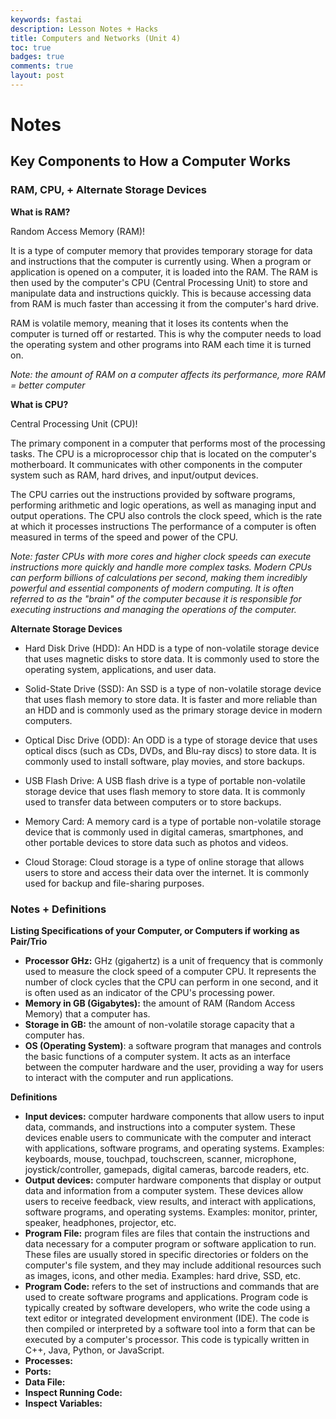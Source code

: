 ```yaml
---
keywords: fastai
description: Lesson Notes + Hacks
title: Computers and Networks (Unit 4)
toc: true 
badges: true
comments: true
layout: post
---
```


# Notes

## Key Components to How a Computer Works

### RAM, CPU, + Alternate Storage Devices

**What is RAM?**

Random Access Memory (RAM)!

It is a type of computer memory that provides temporary storage for data and instructions that the computer is currently using. When a program or application is opened on a computer, it is loaded into the RAM. The RAM is then used by the computer's CPU (Central Processing Unit) to store and manipulate data and instructions quickly. This is because accessing data from RAM is much faster than accessing it from the computer's hard drive.

RAM is volatile memory, meaning that it loses its contents when the computer is turned off or restarted. This is why the computer needs to load the operating system and other programs into RAM each time it is turned on.

*Note: the amount of RAM on a computer affects its performance, more RAM = better computer*

**What is CPU?**

Central Processing Unit (CPU)!

The primary component in a computer that performs most of the processing tasks. The CPU is a microprocessor chip that is located on the computer's motherboard. It communicates with other components in the computer system such as RAM, hard drives, and input/output devices.

The CPU carries out the instructions provided by software programs, performing arithmetic and logic operations, as well as managing input and output operations. The CPU also controls the clock speed, which is the rate at which it processes instructions The performance of a computer is often measured in terms of the speed and power of the CPU.

*Note: faster CPUs with more cores and higher clock speeds can execute instructions more quickly and handle more complex tasks. Modern CPUs can perform billions of calculations per second, making them incredibly powerful and essential components of modern computing. It is often referred to as the "brain" of the computer because it is responsible for executing instructions and managing the operations of the computer.*

**Alternate Storage Devices**

- Hard Disk Drive (HDD): An HDD is a type of non-volatile storage device that uses magnetic disks to store data. It is commonly used to store the operating system, applications, and user data.

- Solid-State Drive (SSD): An SSD is a type of non-volatile storage device that uses flash memory to store data. It is faster and more reliable than an HDD and is commonly used as the primary storage device in modern computers.

- Optical Disc Drive (ODD): An ODD is a type of storage device that uses optical discs (such as CDs, DVDs, and Blu-ray discs) to store data. It is commonly used to install software, play movies, and store backups.

- USB Flash Drive: A USB flash drive is a type of portable non-volatile storage device that uses flash memory to store data. It is commonly used to transfer data between computers or to store backups.

- Memory Card: A memory card is a type of portable non-volatile storage device that is commonly used in digital cameras, smartphones, and other portable devices to store data such as photos and videos.

- Cloud Storage: Cloud storage is a type of online storage that allows users to store and access their data over the internet. It is commonly used for backup and file-sharing purposes.

### Notes + Definitions

**Listing Specifications of your Computer, or Computers if working as Pair/Trio**

- **Processor GHz:** GHz (gigahertz) is a unit of frequency that is commonly used to measure the clock speed of a computer CPU. It represents the number of clock cycles that the CPU can perform in one second, and it is often used as an indicator of the CPU's processing power.
- **Memory in GB (Gigabytes):** the amount of RAM (Random Access Memory) that a computer has. 
- **Storage in GB:** the amount of non-volatile storage capacity that a computer has.
- **OS (Operating System)**: a software program that manages and controls the basic functions of a computer system. It acts as an interface between the computer hardware and the user, providing a way for users to interact with the computer and run applications.

**Definitions**

- **Input devices:** computer hardware components that allow users to input data, commands, and instructions into a computer system. These devices enable users to communicate with the computer and interact with applications, software programs, and operating systems. Examples: keyboards, mouse, touchpad, touchscreen, scanner, microphone, joystick/controller, gamepads, digital cameras, barcode readers, etc.
- **Output devices:** computer hardware components that display or output data and information from a computer system. These devices allow users to receive feedback, view results, and interact with applications, software programs, and operating systems. Examples: monitor, printer, speaker, headphones, projector, etc.
- **Program File:** program files are files that contain the instructions and data necessary for a computer program or software application to run. These files are usually stored in specific directories or folders on the computer's file system, and they may include additional resources such as images, icons, and other media. Examples: hard drive, SSD, etc. 
- **Program Code:** refers to the set of instructions and commands that are used to create software programs and applications. Program code is typically created by software developers, who write the code using a text editor or integrated development environment (IDE). The code is then compiled or interpreted by a software tool into a form that can be executed by a computer's processor. This code is typically written in C++, Java, Python, or JavaScript.
- **Processes:** 
- **Ports:** 
- **Data File:** 
- **Inspect Running Code:** 
- **Inspect Variables:** 
